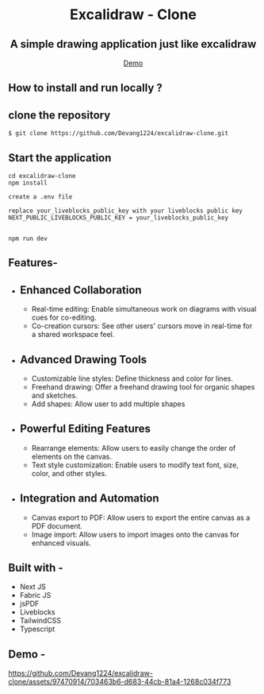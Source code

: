 <div align="center"> 
 
# Excalidraw - Clone
## A simple drawing application just like excalidraw

[<a href="https://github.com/Devang1224/excalidraw-clone/assets/97470914/703463b6-d683-44cb-81a4-1268c034f773">Demo</a>](https://github.com/Devang1224/excalidraw-clone/assets/97470914/703463b6-d683-44cb-81a4-1268c034f773)
</div>


## **How to install and run locally ?**

## clone the repository
```
$ git clone https://github.com/Devang1224/excalidraw-clone.git
```

## Start the application
```
cd excalidraw-clone
npm install

create a .env file

replace your_liveblocks_public_key with your liveblocks public key
NEXT_PUBLIC_LIVEBLOCKS_PUBLIC_KEY = your_liveblocks_public_key


npm run dev
```

<h2>Features-</h2>
<ul>
  <li>
    <h2>Enhanced Collaboration</h2>
    <ul>
      <li>Real-time editing: Enable simultaneous work on diagrams with visual cues for co-editing.</li>
      <li>Co-creation cursors: See other users' cursors move in real-time for a shared workspace feel.</li>
    </ul>
  </li>
  <li>
    <h2>Advanced Drawing Tools</h2>
    <ul>
      <li>Customizable line styles: Define thickness and color for lines.</li>
      <li>Freehand drawing: Offer a freehand drawing tool for organic shapes and sketches.</li>
      <li>Add shapes: Allow user to add multiple shapes</li>
    </ul>
 
   </li>
   <li>
    <h2>Powerful Editing Features</h2>
    <ul>
      <li>Rearrange elements: Allow users to easily change the order of elements on the canvas.</li>
      <li>Text style customization: Enable users to modify text font, size, color, and other styles.</li>
    </ul>
  </li>
  <li>
    <h2>Integration and Automation</h2>
    <ul>
      <li>Canvas export to PDF: Allow users to export the entire canvas as a PDF document.</li>
      <li>Image import: Allow users to import images onto the canvas for enhanced visuals.</li>
    </ul>
  </li>
</ul>

## **Built with -**

- Next JS
- Fabric JS
- jsPDF
- Liveblocks
- TailwindCSS
- Typescript

## **Demo -**

https://github.com/Devang1224/excalidraw-clone/assets/97470914/703463b6-d683-44cb-81a4-1268c034f773

